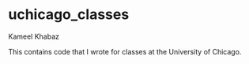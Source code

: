 # uchicago_classes
Kameel Khabaz

This contains code that I wrote for classes 
at the University of Chicago.
